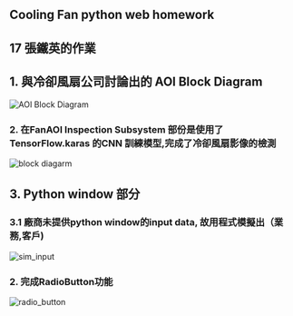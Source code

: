 ## Cooling Fan python web homework
## 17 張鐵英的作業

## 1. 與冷卻風扇公司討論出的 AOI Block Diagram
![AOI Block Diagram](https://github.com/roberthsu2003/__2024_09_04_tvdi__/blob/main/%E5%AD%B8%E5%93%A1%E4%BD%9C%E6%A5%AD/%E5%86%B7%E5%8D%BB%E9%A2%A8%E6%89%87%E7%94%9F%E7%94%A2%E6%8C%87%E6%A8%99_%E5%BC%B5%E9%90%B5%E8%8B%B1_Web/img_proj/pythonweb.png)
### 2. 在FanAOI Inspection Subsystem 部份是使用了TensorFlow.karas 的CNN 訓練模型,完成了冷卻風扇影像的檢測
![block diagarm](https://github.com/roberthsu2003/__2024_09_04_tvdi__/blob/main/%E5%AD%B8%E5%93%A1%E4%BD%9C%E6%A5%AD/%E5%86%B7%E5%8D%BB%E9%A2%A8%E6%89%87%E7%94%9F%E7%94%A2%E6%8C%87%E6%A8%99_%E5%BC%B5%E9%90%B5%E8%8B%B1_Web/img_proj/CNN_DM.png)
## 3. Python window 部分
### 3.1 廠商未提供python window的input data, 故用程式模擬出（業務,客戶)
![sim_input](https://github.com/Austin-Chang-zz/__2024_09_04_tvdi__fork/blob/main/%E5%AD%B8%E5%93%A1%E4%BD%9C%E6%A5%AD/%E5%86%B7%E5%8D%BB%E9%A2%A8%E6%89%87%E7%94%9F%E7%94%A2%E6%8C%87%E6%A8%99_%E5%BC%B5%E9%90%B5%E8%8B%B1/img_proj/sim_input.png)
### 2. 完成RadioButton功能
![radio_button](https://github.com/Austin-Chang-zz/__2024_09_04_tvdi__fork/blob/main/%E5%AD%B8%E5%93%A1%E4%BD%9C%E6%A5%AD/%E5%86%B7%E5%8D%BB%E9%A2%A8%E6%89%87%E7%94%9F%E7%94%A2%E6%8C%87%E6%A8%99_%E5%BC%B5%E9%90%B5%E8%8B%B1/img_proj/RadioButton.png)
